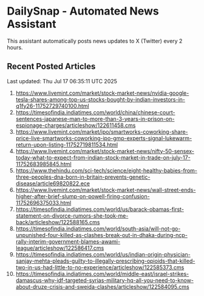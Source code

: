 # DailySnap - Automated News Assistant

This assistant automatically posts news updates to X (Twitter) every 2 hours.

## Recent Posted Articles

Last updated: Thu Jul 17 06:35:11 UTC 2025

1. https://www.livemint.com/market/stock-market-news/nvidia-google-tesla-shares-among-top-us-stocks-bought-by-indian-investors-in-q1fy26-11752729740100.html
2. https://timesofindia.indiatimes.com/world/china/chinese-court-sentences-japanese-man-to-more-than-3-years-in-prison-on-espionage-charges/articleshow/122611458.cms
3. https://www.livemint.com/market/ipo/smartworks-coworking-share-price-live-smartworks-coworking-ipo-gmp-experts-signal-lukewarm-return-upon-listing-11752719811534.html
4. https://www.livemint.com/market/stock-market-news/nifty-50-sensex-today-what-to-expect-from-indian-stock-market-in-trade-on-july-17-11752683985845.html
5. https://www.thehindu.com/sci-tech/science/eight-healthy-babies-from-three-peoples-dna-born-in-britain-prevents-genetic-disease/article69820822.ece
6. https://www.livemint.com/market/stock-market-news/wall-street-ends-higher-after-brief-slump-on-powell-firing-confusion-11752696375033.html
7. https://timesofindia.indiatimes.com/world/us/barack-obamas-first-statement-on-divorce-rumors-she-took-me-back/articleshow/122588165.cms
8. https://timesofindia.indiatimes.com/world/south-asia/will-not-go-unpunished-four-killed-as-clashes-break-out-in-dhaka-during-ncp-rally-interim-government-blames-awami-league/articleshow/122586417.cms
9. https://timesofindia.indiatimes.com/world/us/indian-origin-physician-sanjay-mehta-pleads-guilty-to-illegally-prescribing-opioids-that-killed-two-in-us-had-little-to-no-experience/articleshow/122585373.cms
10. https://timesofindia.indiatimes.com/world/middle-east/israel-strikes-damascus-why-idf-targeted-syrias-military-hq-all-you-need-to-know-about-druze-crisis-and-sweida-clashes/articleshow/122584095.cms
